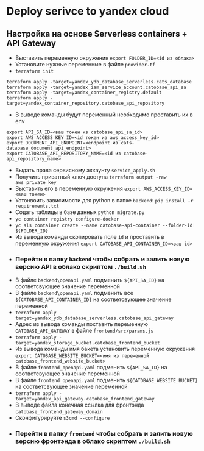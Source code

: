 # Deploy serivce to yandex cloud

## Настройка на основе Serverless containers + API Gateway

- Выставить переменную окружения `export FOLDER_ID=<id из облака>`
- Установите нужные переменные в файле `provider.tf`
- `terraform init`
```
terraform apply -target=yandex_ydb_database_serverless.cats_database
terraform apply -target=yandex_iam_service_account.catobase_api_sa
terraform apply -target=yandex_container_registry.default
terraform apply -target=yandex_container_repository.catobase_api_repository
```
- В выводе команды будут переменный необходимо проставить их в env
 ```
export API_SA_ID=<ваш токен из catobase_api_sa_id>
export AWS_ACCESS_KEY_ID=<id токен из aws_access_key_id>
export DOCUMENT_API_ENDPOINT=<endpoint из cats-database_document_api_endpoint>
export CATOBASE_API_REPOSITORY_NAME=<id из catobase-api_repository_name>
```
- Выдать права сервисному аккаунту `service_apply.sh`
- Получить приватный ключ доступа `terraform output -raw aws_private_key`
- Выставить его в переменную окружения `export AWS_ACCESS_KEY_ID=<ваш токен>`
- Устонвоить зависимости для python в папке `backend`: `pip install -r requirements.txt`
- Содать таблицы в базе данных `python migrate.py`
- `yc container registry configure-docker`
- `yc sls container create --name catobase-api-container --folder-id ${FOLDER_ID}`
- Из вывода команды скопировать поле `id` и проставить в переменную окружения `export CATOBASE_API_CONTAINER_ID=<ваш id>`
- ### Перейти в папку `backend` чтобы собрать и залить новую версию API в облако скриптом `./build.sh`
- В файле `backend\openapi.yaml` подменить `${API_SA_ID}` на соответсвующее значение переменной
- В файле `backend\openapi.yaml` подменить все `${CATOBASE_API_CONTAINER_ID}` на соответсвующее значение переменной
- `terraform apply -target=yandex_ydb_database_serverless.catobase_api_gateway`
- Адрес из вывода команды поставить переменную `CATOBASE_API_GATEWAY` в файле `frontend/src/params.js`
- `terraform apply -target=yandex_storage_bucket.catobase_frontend_bucket`
- Из вывода команды имя бакета установить переменную окружения `export CATOBASE_WEBSITE_BUCKET=<имя из переменной catobase_frontend_website_bucket>`
- В файле `frontend_openapi.yaml` подменить `${API_SA_ID}` на соответсвующее значение переменной
- В файле `frontend_openapi.yaml` подменить `${CATOBASE_WEBSITE_BUCKET}` на соответсвующее значение переменной
- `terraform apply -target=yandex_api_gateway.catobase_frontend_gateway`
- В выводе файла конечная ссылка для фронтэнда `catobase_frontend_gateway_domain`
- Сконфигурируйте `s3cmd --configure` 
- ### Перейти в папку `frontend` чтобы собрать и залить новую версию фронтэнда в облако скриптом `./build.sh`
